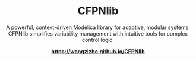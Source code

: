 <p align="center">
	<h1 align="center">CFPNlib</h1>
	<p align="center">A powerful, context-driven Modelica library for adaptive, modular systems.<br>CFPNlib simplifies variability management with intuitive tools for complex control logic.</p>
	<p align="center"><strong><a href="https://wangzizhe.github.io/CFPNlib">https://wangzizhe.github.io/CFPNlib</a></strong></p>
</p>

